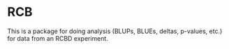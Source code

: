 # RCB

This is a package for doing analysis (BLUPs, BLUEs, deltas, p-values, etc.) for data from an RCBD experiment.